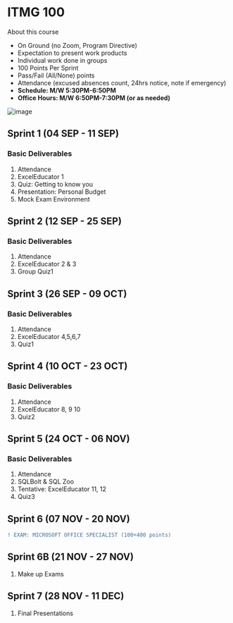 # ITMG 100

About this course
- On Ground (no Zoom, Program Directive)
- Expectation to present work products
- Individual work done in groups
- 100 Points Per Sprint
- Pass/Fail (All/None) points
- Attendance (excused absences count, 24hrs notice, note if emergency) 
- **Schedule: M/W 5:30PM-6:50PM**
- **Office Hours: M/W 6:50PM-7:30PM (or as needed)**

![image](https://github.com/user-attachments/assets/da5d9805-4f2f-467b-86cb-4a1fdc067960)


## Sprint 1 (04 SEP - 11 SEP)

### Basic Deliverables
1. Attendance
2. ExcelEducator 1 
3. Quiz: Getting to know you
4. Presentation: Personal Budget
5. Mock Exam Environment


## Sprint 2 (12 SEP - 25 SEP)

### Basic Deliverables
1. Attendance
2. ExcelEducator 2 & 3
3. Group Quiz1

## Sprint 3 (26 SEP - 09 OCT)

### Basic Deliverables
1. Attendance
2. ExcelEducator 4,5,6,7
3. Quiz1

## Sprint 4 (10 OCT - 23 OCT)

### Basic Deliverables
1. Attendance
2. ExcelEducator 8, 9 10
3. Quiz2

## Sprint 5 (24 OCT - 06 NOV)

### Basic Deliverables
1. Attendance
2. SQLBolt & SQL Zoo
3. Tentative: ExcelEducator 11, 12
4. Quiz3

## Sprint 6 (07 NOV - 20 NOV)
```diff
! EXAM: MICROSOFT OFFICE SPECIALIST (100+400 points)
```

## Sprint 6B (21 NOV - 27 NOV)
1. Make up Exams

## Sprint 7 (28 NOV - 11 DEC)
1. Final Presentations
